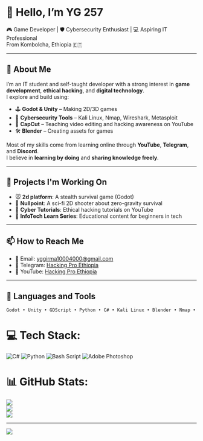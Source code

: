 # 👋 Hello, I’m YG 257

🎮 Game Developer | 🛡️ Cybersecurity Enthusiast | 💻 Aspiring IT Professional  
From Kombolcha, Ethiopia 🇪🇹

---

## 🚀 About Me

I’m an IT student and self-taught developer with a strong interest in **game development**, **ethical hacking**, and **digital technology**.  
I explore and build using:

- 🕹️ **Godot & Unity** – Making 2D/3D games  
- 🧠 **Cybersecurity Tools** – Kali Linux, Nmap, Wireshark, Metasploit  
- 🎥 **CapCut** – Teaching video editing and hacking awareness on YouTube  
- 🛠️ **Blender** – Creating assets for games

Most of my skills come from learning online through **YouTube**, **Telegram**, and **Discord**.  
I believe in **learning by doing** and **sharing knowledge freely**.

---

## 📌 Projects I'm Working On

- 🐭 **2d platform**: A stealth survival game (Godot)
- 🚀 **Nullpoint**: A sci-fi 2D shooter about zero-gravity survival
- 🔐 **Cyber Tutorials**: Ethical hacking tutorials on YouTube
- 🧠 **InfoTech Learn Series**: Educational content for beginners in tech

---

## 📫 How to Reach Me

- 📧 Email: yggirma10004000@gmail.com  
- 🔗 Telegram: [Hacking Pro Ethiopia](https://t.me/hacking_pro_ethiopia) 
- 🎥 YouTube: [Hacking Pro Ethiopia](https://www.youtube.com/@HackingProEthiopia1.0)

---

## 🧰 Languages and Tools

```bash
Godot • Unity • GDScript • Python • C# • Kali Linux • Blender • Nmap • Burp Suite • Wireshark

```
# 💻 Tech Stack:
![C#](https://img.shields.io/badge/c%23-%23239120.svg?style=for-the-badge&logo=csharp&logoColor=white) ![Python](https://img.shields.io/badge/python-3670A0?style=for-the-badge&logo=python&logoColor=ffdd54) ![Bash Script](https://img.shields.io/badge/bash_script-%23121011.svg?style=for-the-badge&logo=gnu-bash&logoColor=white) ![Adobe Photoshop](https://img.shields.io/badge/adobe%20photoshop-%2331A8FF.svg?style=for-the-badge&logo=adobe%20photoshop&logoColor=white)
# 📊 GitHub Stats:
![](https://github-readme-stats.vercel.app/api?username=YG2577&theme=dark&hide_border=false&include_all_commits=false&count_private=false)<br/>
![](https://nirzak-streak-stats.vercel.app/?user=YG2577&theme=dark&hide_border=false)<br/>
![](https://github-readme-stats.vercel.app/api/top-langs/?username=YG2577&theme=dark&hide_border=false&include_all_commits=false&count_private=false&layout=compact)

---
[![](https://visitcount.itsvg.in/api?id=YG2577&icon=0&color=0)](https://visitcount.itsvg.in)

<!-- Proudly created with GPRM ( https://gprm.itsvg.in ) -->


